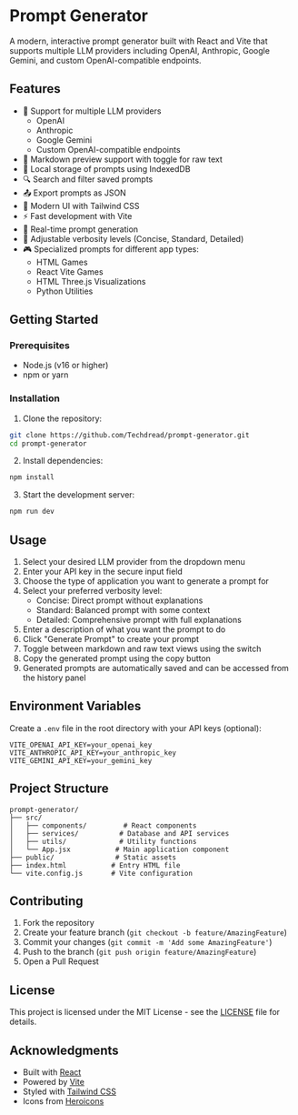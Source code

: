 # Prompt Generator

A modern, interactive prompt generator built with React and Vite that supports multiple LLM providers including OpenAI, Anthropic, Google Gemini, and custom OpenAI-compatible endpoints.

## Features

- 🤖 Support for multiple LLM providers
  - OpenAI
  - Anthropic
  - Google Gemini
  - Custom OpenAI-compatible endpoints
- 📝 Markdown preview support with toggle for raw text
- 💾 Local storage of prompts using IndexedDB
- 🔍 Search and filter saved prompts
- 📤 Export prompts as JSON
- 🎨 Modern UI with Tailwind CSS
- ⚡ Fast development with Vite
- 🔄 Real-time prompt generation
- 🎯 Adjustable verbosity levels (Concise, Standard, Detailed)
- 🎮 Specialized prompts for different app types:
  - HTML Games
  - React Vite Games
  - HTML Three.js Visualizations
  - Python Utilities

## Getting Started

### Prerequisites

- Node.js (v16 or higher)
- npm or yarn

### Installation

1. Clone the repository:
```bash
git clone https://github.com/Techdread/prompt-generator.git
cd prompt-generator
```

2. Install dependencies:
```bash
npm install
```

3. Start the development server:
```bash
npm run dev
```

## Usage

1. Select your desired LLM provider from the dropdown menu
2. Enter your API key in the secure input field
3. Choose the type of application you want to generate a prompt for
4. Select your preferred verbosity level:
   - Concise: Direct prompt without explanations
   - Standard: Balanced prompt with some context
   - Detailed: Comprehensive prompt with full explanations
5. Enter a description of what you want the prompt to do
6. Click "Generate Prompt" to create your prompt
7. Toggle between markdown and raw text views using the switch
8. Copy the generated prompt using the copy button
9. Generated prompts are automatically saved and can be accessed from the history panel

## Environment Variables

Create a `.env` file in the root directory with your API keys (optional):

```env
VITE_OPENAI_API_KEY=your_openai_key
VITE_ANTHROPIC_API_KEY=your_anthropic_key
VITE_GEMINI_API_KEY=your_gemini_key
```

## Project Structure

```
prompt-generator/
├── src/
│   ├── components/         # React components
│   ├── services/          # Database and API services
│   ├── utils/             # Utility functions
│   └── App.jsx           # Main application component
├── public/               # Static assets
├── index.html           # Entry HTML file
└── vite.config.js       # Vite configuration
```

## Contributing

1. Fork the repository
2. Create your feature branch (`git checkout -b feature/AmazingFeature`)
3. Commit your changes (`git commit -m 'Add some AmazingFeature'`)
4. Push to the branch (`git push origin feature/AmazingFeature`)
5. Open a Pull Request

## License

This project is licensed under the MIT License - see the [LICENSE](LICENSE) file for details.

## Acknowledgments

- Built with [React](https://reactjs.org/)
- Powered by [Vite](https://vitejs.dev/)
- Styled with [Tailwind CSS](https://tailwindcss.com/)
- Icons from [Heroicons](https://heroicons.com/)
